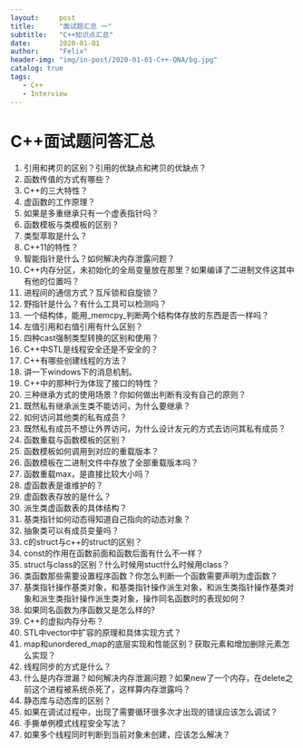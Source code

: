 ```yaml
---
layout:     post
title:      "面试题汇总 一"
subtitle:   "C++知识点汇总"
date:       2020-01-01
author:     "Felix"
header-img: "img/in-post/2020-01-01-C++-QNA/bg.jpg"
catalog: true
tags:
   - C++
   - Interview
---
```


# C++面试题问答汇总 #

1. 引用和拷贝的区别？引用的优缺点和拷贝的优缺点？
2. 函数传值的方式有哪些？
3. C++的三大特性？
4. 虚函数的工作原理？
5. 如果是多重继承只有一个虚表指针吗？
6. 函数模板与类模板的区别？
7. 类型萃取是什么？
8. C++11的特性？
9. 智能指针是什么？如何解决内存泄露问题？
10. C++内存分区，未初始化的全局变量放在那里？如果编译了二进制文件这其中有他的位置吗？
11. 进程间的通信方式？互斥锁和自旋锁？
12. 野指针是什么？有什么工具可以检测吗？
13. 一个结构体，能用_memcpy_判断两个结构体存放的东西是否一样吗？
14. 左值引用和右值引用有什么区别？
15. 四种cast强制类型转换的区别和使用？
16. C++中STL是线程安全还是不安全的？
17. C++有哪些创建线程的方法？
18. 讲一下windows下的消息机制。
19. C++中的那种行为体现了接口的特性？
20. 三种继承方式的使用场景？你如何做出判断有没有自己的原则？
21. 既然私有继承派生类不能访问，为什么要继承？
22. 如何访问其他类的私有成员？
23. 既然私有成员不想让外界访问，为什么设计友元的方式去访问其私有成员？
24. 函数重载与函数模板的区别？
25. 函数模板如何调用到对应的重载版本？
26. 函数模板在二进制文件中存放了全部重载版本吗？
27. 函数重载max，是直接比较大小吗？
28. 虚函数表是谁维护的？
29. 虚函数表存放的是什么？
30. 派生类虚函数表的具体结构？
31. 基类指针如何动态得知道自己指向的动态对象？
32. 抽象类可以有成员变量吗？
33. c的struct与c++的struct的区别？
34. const的作用在函数前面和函数后面有什么不一样？
35. struct与class的区别？什么时候用stuct什么时候用class？
36. 类函数那些需要设置程序函数？你怎么判断一个函数需要声明为虚函数？
37. 基类指针操作基类对象，和基类指针操作派生对象，和派生类指针操作基类对象和派生类指针操作派生类对象，操作同名函数时的表现如何？
38. 如果同名函数为序函数又是怎么样的?
39. C++的虚拟内存分布？
40. STL中vector中扩容的原理和具体实现方式？
41. map和unordered_map的底层实现和性能区别？获取元素和增加删除元素怎么实现？
42. 线程同步的方式是什么？
43. 什么是内存泄漏？如何解决内存泄漏问题？如果new了一个内存，在delete之前这个进程被系统杀死了，这样算内存泄露吗？
44. 静态库与动态库的区别？
45. 如果在调试过程中，出现了需要循环很多次才出现的错误应该怎么调试？
46. 手撕单例模式线程安全写法？
47. 如果多个线程同时判断到当前对象未创建，应该怎么解决？
